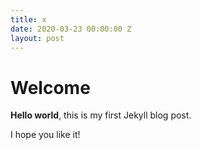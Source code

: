 ```yaml
---
title: x
date: 2020-03-23 00:00:00 Z
layout: post
---
```


# Welcome

**Hello world**, this is my first Jekyll blog post.

I hope you like it!
